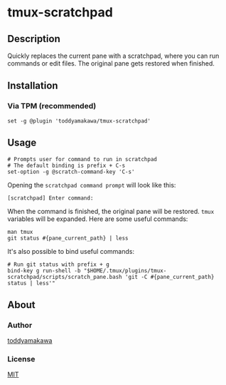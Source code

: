 
tmux-scratchpad
================================================================================

Description
--------------------------------------------------------------------------------
Quickly replaces the current pane with a scratchpad, where you can run commands or edit files. The original pane gets restored when finished.

[//]: # (TODO: Add gif.)


Installation
--------------------------------------------------------------------------------

### Via TPM (recommended)

``` tmux
set -g @plugin 'toddyamakawa/tmux-scratchpad'
```

[//]: # (TODO: Add mannual installation.)


Usage
--------------------------------------------------------------------------------

``` tmux
# Prompts user for command to run in scratchpad
# The default binding is prefix + C-s
set-option -g @scratch-command-key 'C-s'
```

Opening the `scratchpad command prompt` will look like this:

```
[scratchpad] Enter command:
```

When the command is finished, the original pane will be restored. `tmux` variables will be expanded. Here are some useful commands:
```
man tmux
git status #{pane_current_path} | less
```

It's also possible to bind useful commands:
```tmux
# Run git status with prefix + g
bind-key g run-shell -b "$HOME/.tmux/plugins/tmux-scratchpad/scripts/scratch_pane.bash 'git -C #{pane_current_path} status | less'"
```


About
--------------------------------------------------------------------------------

### Author
[toddyamakawa](https://github.com/toddyamakawa)

### License
[MIT](LICENSE.md)

